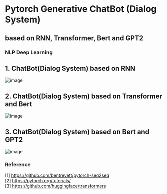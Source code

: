 # Pytorch Generative ChatBot (Dialog System)
## based on RNN, Transformer, Bert and GPT2
### NLP Deep Learning

## 1. ChatBot(Dialog System) based on RNN
![image](https://github.com/demi6od/ChatBot/blob/master/image/ChatBotRNN.jpg)

## 2. ChatBot(Dialog System) based on Transformer and Bert
![image](https://github.com/demi6od/ChatBot/blob/master/image/ChatBotBertTransformer.jpg)

## 3. ChatBot(Dialog System) based on Bert and GPT2
![image](https://github.com/demi6od/ChatBot/blob/master/image/ChatBotBertGPT.jpg)

### Reference
[1] https://github.com/bentrevett/pytorch-seq2seq<br>
[2] https://pytorch.org/tutorials/<br>
[3] https://github.com/huggingface/transformers
